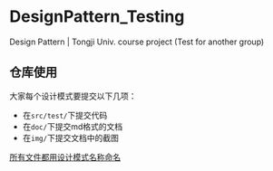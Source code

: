 # DesignPattern_Testing
Design Pattern | Tongji Univ. course project (Test for another group)

## 仓库使用

大家每个设计模式要提交以下几项：

* 在``src/test/``下提交代码
* 在``doc/``下提交md格式的文档
* 在``img/``下提交文档中的截图

<u>所有文件都用设计模式名称命名</u>


